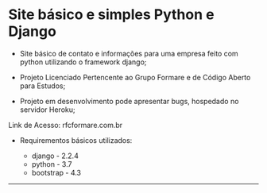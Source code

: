 # Site básico e simples Python e Django
- Site básico de contato e informações para uma empresa feito com python utilizando o framework django;

- Projeto Licenciado Pertencente ao Grupo Formare e de Código Aberto para Estudos;

- Projeto em desenvolvimento pode apresentar bugs, hospedado no servidor Heroku;

Link de Acesso: rfcformare.com.br


- Requirementos básicos utilizados:

  - django - 2.2.4
  - python - 3.7
  - bootstrap - 4.3


------------------------------------------------------------------------------------------------------------------------------------------

